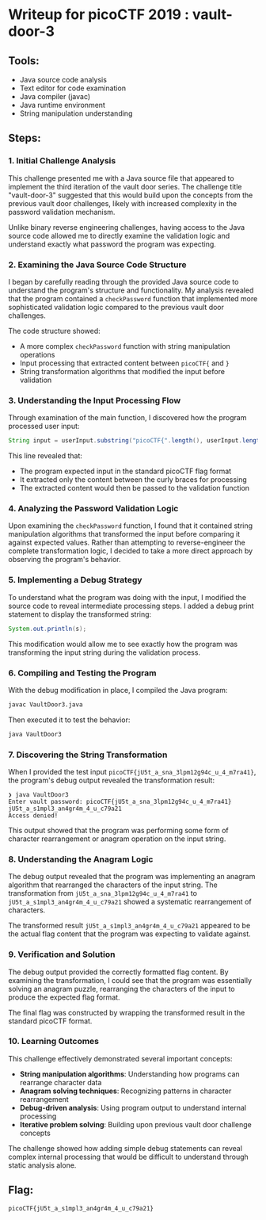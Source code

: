 # Writeup for picoCTF 2019 : vault-door-3

## Tools:
- Java source code analysis
- Text editor for code examination
- Java compiler (javac)
- Java runtime environment
- String manipulation understanding

## Steps:

### 1. Initial Challenge Analysis
This challenge presented me with a Java source file that appeared to implement the third iteration of the vault door series. The challenge title "vault-door-3" suggested that this would build upon the concepts from the previous vault door challenges, likely with increased complexity in the password validation mechanism.

Unlike binary reverse engineering challenges, having access to the Java source code allowed me to directly examine the validation logic and understand exactly what password the program was expecting.

### 2. Examining the Java Source Code Structure
I began by carefully reading through the provided Java source code to understand the program's structure and functionality. My analysis revealed that the program contained a `checkPassword` function that implemented more sophisticated validation logic compared to the previous vault door challenges.

The code structure showed:
- A more complex `checkPassword` function with string manipulation operations
- Input processing that extracted content between `picoCTF{` and `}`
- String transformation algorithms that modified the input before validation

### 3. Understanding the Input Processing Flow
Through examination of the main function, I discovered how the program processed user input:

```java
String input = userInput.substring("picoCTF{".length(), userInput.length()-1);
```

This line revealed that:
- The program expected input in the standard picoCTF flag format
- It extracted only the content between the curly braces for processing
- The extracted content would then be passed to the validation function

### 4. Analyzing the Password Validation Logic
Upon examining the `checkPassword` function, I found that it contained string manipulation algorithms that transformed the input before comparing it against expected values. Rather than attempting to reverse-engineer the complete transformation logic, I decided to take a more direct approach by observing the program's behavior.

### 5. Implementing a Debug Strategy
To understand what the program was doing with the input, I modified the source code to reveal intermediate processing steps. I added a debug print statement to display the transformed string:

```java
System.out.println(s);
```

This modification would allow me to see exactly how the program was transforming the input string during the validation process.

### 6. Compiling and Testing the Program
With the debug modification in place, I compiled the Java program:

```bash
javac VaultDoor3.java
```

Then executed it to test the behavior:

```bash
java VaultDoor3
```

### 7. Discovering the String Transformation
When I provided the test input `picoCTF{jU5t_a_sna_3lpm12g94c_u_4_m7ra41}`, the program's debug output revealed the transformation result:

```
❯ java VaultDoor3
Enter vault password: picoCTF{jU5t_a_sna_3lpm12g94c_u_4_m7ra41}
jU5t_a_s1mpl3_an4gr4m_4_u_c79a21
Access denied!
```

This output showed that the program was performing some form of character rearrangement or anagram operation on the input string.

### 8. Understanding the Anagram Logic
The debug output revealed that the program was implementing an anagram algorithm that rearranged the characters of the input string. The transformation from `jU5t_a_sna_3lpm12g94c_u_4_m7ra41` to `jU5t_a_s1mpl3_an4gr4m_4_u_c79a21` showed a systematic rearrangement of characters.

The transformed result `jU5t_a_s1mpl3_an4gr4m_4_u_c79a21` appeared to be the actual flag content that the program was expecting to validate against.

### 9. Verification and Solution
The debug output provided the correctly formatted flag content. By examining the transformation, I could see that the program was essentially solving an anagram puzzle, rearranging the characters of the input to produce the expected flag format.

The final flag was constructed by wrapping the transformed result in the standard picoCTF format.

### 10. Learning Outcomes
This challenge effectively demonstrated several important concepts:
- **String manipulation algorithms**: Understanding how programs can rearrange character data
- **Anagram solving techniques**: Recognizing patterns in character rearrangement
- **Debug-driven analysis**: Using program output to understand internal processing
- **Iterative problem solving**: Building upon previous vault door challenge concepts

The challenge showed how adding simple debug statements can reveal complex internal processing that would be difficult to understand through static analysis alone.

## Flag:
```picoCTF{jU5t_a_s1mpl3_an4gr4m_4_u_c79a21}```